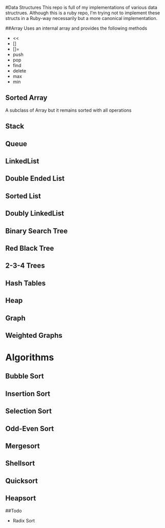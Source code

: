 #Data Structures
This repo is full of my implementations of various data structrues. Although this is a ruby repo, I'm trying not to implement these structs in a Ruby-way necessarily but a more canonical implementation.

##Array
Uses an internal array and provides the following methods

- <<
- []
- []=
- push
- pop
- find
- delete
- max
- min

## Sorted Array

A subclass of Array but it remains sorted with all operations

## Stack

## Queue

## LinkedList

## Double Ended List

## Sorted List

## Doubly LinkedList

## Binary Search Tree

## Red Black Tree

## 2-3-4 Trees

## Hash Tables

## Heap

## Graph

## Weighted Graphs

# Algorithms

## Bubble Sort

## Insertion Sort

## Selection Sort

## Odd-Even Sort

## Mergesort

## Shellsort

## Quicksort

## Heapsort

##Todo

- Radix Sort

